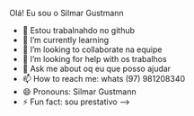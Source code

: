 Olá! Eu sou o Silmar Gustmann


- 🔭 Estou trabalnahdo no github
- 🌱 I’m currently learning 
- 👯 I’m looking to collaborate na equipe
- 🤔 I’m looking for help with os trabalhos 
- 💬 Ask me about oq eu que posso ajudar 
- 📫 How to reach me: whats (97) 981208340
- 😄 Pronouns: Silmar Gustmann
- ⚡ Fun fact: sou prestativo 
-->    
